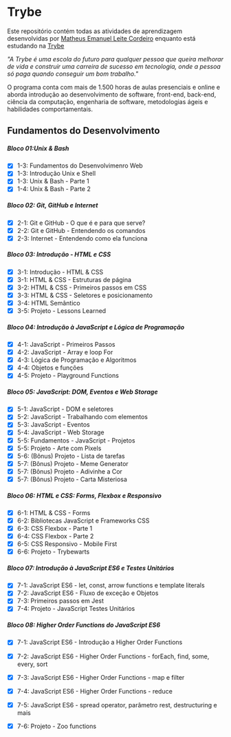 # Trybe

 Este repositório contém todas as atividades de aprendizagem desenvolvidas por [Matheus Emanuel Leite Cordeiro](https://www.linkedin.com/in/matheus-emanuel-1a77b1221/) enquanto está estudando na [Trybe](https://www.betrybe.com/) 

_"A Trybe é uma escola do futuro para qualquer pessoa que queira melhorar de vida e construir uma carreira de sucesso em tecnologia, onde a pessoa só paga quando conseguir um bom trabalho."_

O programa conta com mais de 1.500 horas de aulas presenciais e online e aborda introdução ao desenvolvimento de software, front-end, back-end, ciência da computação, engenharia de software, metodologias ágeis e habilidades comportamentais.

## Fundamentos do Desenvolvimento 
##### Bloco 01:Unix & Bash
- [X] 1-3: Fundamentos do Desenvolvimenro Web
- [X] 1-3: Introdução Unix e Shell
- [X] 1-3: Unix & Bash - Parte 1
- [X] 1-4: Unix & Bash - Parte 2
##### Bloco 02: Git, GitHub e Internet 
- [X] 2-1: Git e GitHub - O que é e para que serve?
- [X] 2-2: Git e GitHub - Entendendo os comandos
- [X] 2-3: Internet - Entendendo como ela funciona
##### Bloco 03: Introdução - HTML e CSS 
- [X] 3-1: Introdução - HTML & CSS 
- [X] 3-1: HTML & CSS - Estruturas de página
- [X] 3-2: HTML & CSS - Primeiros passos em CSS
- [X] 3-3: HTML & CSS - Seletores e posicionamento
- [X] 3-4: HTML Semântico
- [X] 3-5: Projeto - Lessons Learned
##### Bloco 04: Introdução à JavaScript e Lógica de Programação
- [X] 4-1: JavaScript - Primeiros Passos
- [X] 4-2: JavaScript - Array e loop For
- [x] 4-3:  Lógica de Programação e Algoritmos
- [x] 4-4:  Objetos e funções
- [x] 4-5: Projeto - Playground Functions
##### Bloco 05: JavaScript: DOM, Eventos e Web Storage
- [X] 5-1: JavaScript - DOM e seletores
- [X] 5-2: JavaScript - Trabalhando com elementos
- [x] 5-3:  JavaScript - Eventos
- [x] 5-4: JavaScript - Web Storage
- [X] 5-5: Fundamentos - JavaScript - Projetos
- [X] 5-5: Projeto - Arte com Pixels
- [X] 5-6: (Bônus) Projeto - Lista de tarefas
- [X] 5-7: (Bônus) Projeto - Meme Generator
- [X] 5-7: (Bônus) Projeto - Adivinhe a Cor
- [X] 5-7: (Bônus) Projeto - Carta Misteriosa
##### Bloco 06: HTML e CSS: Forms, Flexbox e Responsivo
- [X] 6-1: HTML & CSS - Forms
- [X] 6-2: Bibliotecas JavaScript e Frameworks CSS
- [X] 6-3: CSS Flexbox - Parte 1
- [X] 6-4: CSS Flexbox - Parte 2
- [X] 6-5: CSS Responsivo - Mobile First
- [X] 6-6: Projeto - Trybewarts
##### Bloco 07: Introdução à JavaScript ES6 e Testes Unitários
- [X] 7-1: JavaScript ES6 - let, const, arrow functions e template literals
- [X] 7-2: JavaScript ES6 - Fluxo de exceção e Objetos
- [X] 7-3: Primeiros passos em Jest
- [X] 7-4: Projeto - JavaScript Testes Unitários
##### Bloco 08: Higher Order Functions do JavaScript ES6
- [X] 7-1: JavaScript ES6 - Introdução a Higher Order Functions
- [X] 7-2: JavaScript ES6 - Higher Order Functions - forEach, find, some, every, sort
- [X] 7-3: JavaScript ES6 - Higher Order Functions - map e filter
- [X] 7-4: JavaScript ES6 - Higher Order Functions - reduce
- [X] 7-5: JavaScript ES6 - spread operator, parâmetro rest, destructuring e mais
- [X] 7-6: Projeto - Zoo functions










